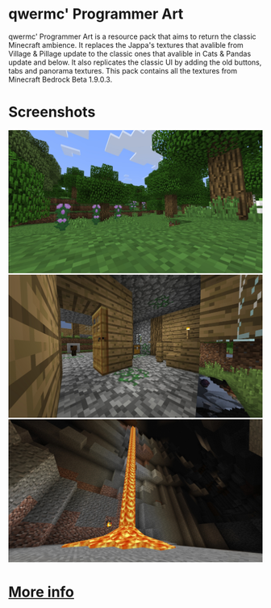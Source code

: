 # qwermc' Programmer Art
qwermc' Programmer Art is a resource pack  that aims to return the classic Minecraft ambience. It replaces the Jappa's textures that avalible from Village & Pillage update to the classic ones that avalible in Cats & Pandas update and below. It also replicates the classic UI by adding the old buttons, tabs and panorama textures. This pack contains all the textures from Minecraft Bedrock Beta 1.9.0.3.

# Screenshots
![](https://raw.githubusercontent.com/qwermc/Programmer-Art/main/screenshots/Screenshot_20230426_011522.jpg)
![](https://raw.githubusercontent.com/qwermc/Programmer-Art/main/screenshots/Screenshot_20230426_011550.jpg)
![](https://raw.githubusercontent.com/qwermc/Programmer-Art/main/screenshots/Screenshot_20230426_011627.jpg)
# [More info](https://www.qwermc.gq/content/progart)
